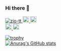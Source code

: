 ### Hi there 👋

<p align="left">
  <a href="https://github.com/zio-tt/zio-tt/">
    <img src="https://komarev.com/ghpvc/?username=zio-tt" alt="zio-tt" />
  </a>
  <a href="http://twitter.com/zio_tt">
    <img height="20" src="https://img.shields.io/twitter/follow/zio_tt?label=Twitter&logo=twitter&style=flat" />
  </a>
  <a href="https://github.com/zio-tt">
    <img height="20" src="https://img.shields.io/github/followers/zio-tt?label=follow&logo=github&style=flat" />
  </a>
  <br>
  <a href="https://qiita.com/zio-tt">
    <img height="20" src="https://qiita-badge.apiapi.app/s/zio-tt/posts.svg" />
  </a>
  <//qiita.com/zio-tt">
    <img height="20" src="https://qiita-badge.apiapi.app/s/zio-tt/contributions.svg" />
  </a>
</p>

[![trophy](https://github-profile-trophy.vercel.app/?username=zio-tt&row=1&column=5&theme=dracula)](https://github.com/zio-tt/github-profile-trophy)
<br>
[![Anurag's GitHub stats](https://github-readme-stats.vercel.app/api?username=zio-tt&theme=dracula)](https://github.com/zio-tt/github-readme-stats)

<!--
- 🔭 I’m currently working on ...
- 🌱 I’m currently learning ...
- 👯 I’m looking to collaborate on ...
- 🤔 I’m looking for help with ...
- 💬 Ask me about ...
- 📫 How to reach me: ...
- 😄 Pronouns: ...
- ⚡ Fun fact: ...
-->
